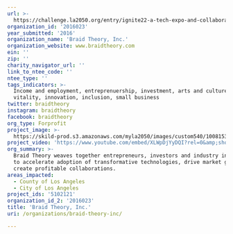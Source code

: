 ```yaml
---
url: >-
  https://challenge.la2050.org/entry/ignite22-a-tech-expo-and-collaborative-experience-celebrating-innovations-shaping-the-22nd-century
organization_id: '2016023'
year_submitted: '2016'
organization_name: 'Braid Theory, Inc.'
organization_website: www.braidtheory.com
ein: ''
zip: ''
charity_navigator_url: ''
link_to_ntee_code: ''
ntee_type: ''
tags_indicators: >-
  Income and employment, entreprenuership, investment, arts and culture
  vitality, innovation, inclusion, small business
twitter: braidtheory
instagram: braidtheory
facebook: braidtheory
org_type: Forprofit
project_image: >-
  https://skild-prod.s3.amazonaws.com/myla2050/images/custom540/1008153355741-team91.jpg
project_video: 'https://www.youtube.com/embed/XLWpDjYyDQI?rel=0&amp;showinfo=0'
org_summary: >-
  Braid Theory weaves together entrepreneurs, investors and industry influencers
  to accelerate adoption of transformative technologies, drive market growth and
  create profitable collaborations.
areas_impacted:
  - County of Los Angeles
  - City of Los Angeles
project_ids: '5102121'
organization_id_2: '2016023'
title: 'Braid Theory, Inc.'
uri: /organizations/braid-theory-inc/

---
```


